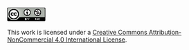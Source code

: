 [![Creative Commons License](https://github.com/Operation-Shields-Up/laser-templates/raw/master/img/cc_4.png)](http://creativecommons.org/licenses/by-nc/4.0/)

This work is licensed under a [Creative Commons Attribution-NonCommercial 4.0 International License](http://creativecommons.org/licenses/by-nc/4.0/).
